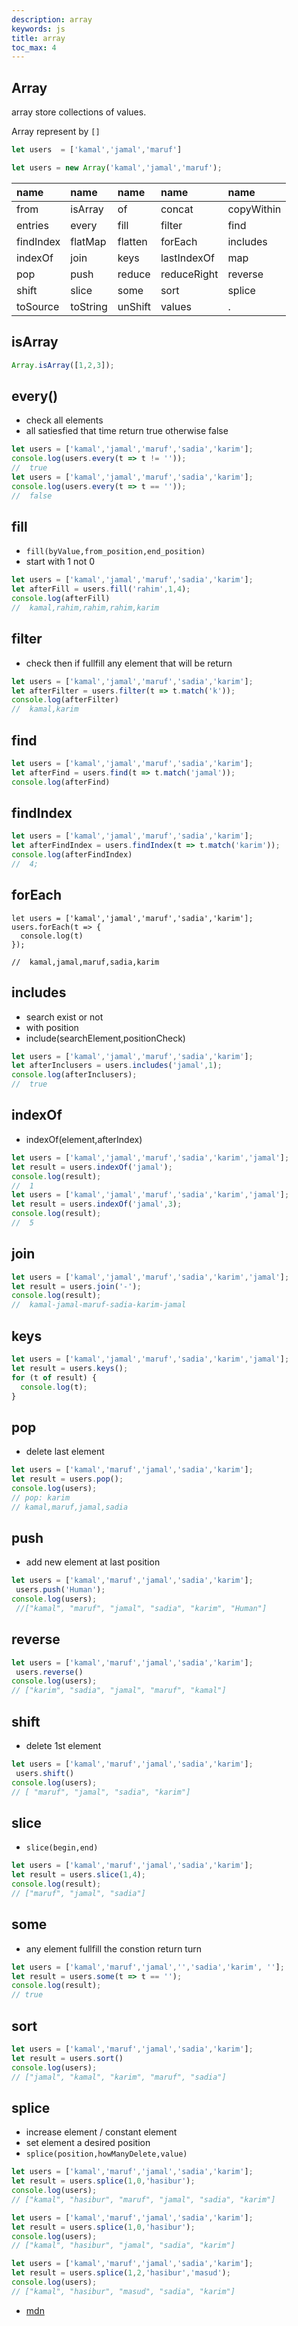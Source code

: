 ```yaml
---
description: array
keywords: js
title: array
toc_max: 4
---
```


## Array

array store collections of values.

Array represent by `[]`

```js
let users  = ['kamal','jamal','maruf']
```

```js
let users = new Array('kamal','jamal','maruf');
```

| name | name     |name     |name     |name     |
| :------------- | :------------- |:------------- |:------------- |:------------- |
|from|isArray|of|concat|copyWithin|
|entries|every|fill|filter|find|
|findIndex|flatMap|flatten|forEach|includes|
|indexOf|join|keys|lastIndexOf|map|
|pop|push|reduce|reduceRight|reverse|
|shift|slice|some|sort|splice|
|toSource|toString|unShift|values|.|

## isArray

```js
Array.isArray([1,2,3]);
```
## every()

* check all elements
* all satiesfied that time return true otherwise false

```js
let users = ['kamal','jamal','maruf','sadia','karim'];
console.log(users.every(t => t != ''));
//  true
let users = ['kamal','jamal','maruf','sadia','karim'];
console.log(users.every(t => t == ''));
//  false
```

## fill

* `fill(byValue,from_position,end_position)`
* start with  1 not 0

```js
let users = ['kamal','jamal','maruf','sadia','karim'];
let afterFill = users.fill('rahim',1,4);
console.log(afterFill)
//  kamal,rahim,rahim,rahim,karim
```

## filter

* check then if fullfill any element that will be return

```js
let users = ['kamal','jamal','maruf','sadia','karim'];
let afterFilter = users.filter(t => t.match('k'));
console.log(afterFilter)
//  kamal,karim
```

## find

```js
let users = ['kamal','jamal','maruf','sadia','karim'];
let afterFind = users.find(t => t.match('jamal'));
console.log(afterFind)
```

## findIndex

```js
let users = ['kamal','jamal','maruf','sadia','karim'];
let afterFindIndex = users.findIndex(t => t.match('karim'));
console.log(afterFindIndex)
//  4;
```
## forEach

```JS
let users = ['kamal','jamal','maruf','sadia','karim'];
users.forEach(t => {
  console.log(t)
});

//  kamal,jamal,maruf,sadia,karim
```
## includes

* search exist or not
* with position
* include(searchElement,positionCheck)

```js
let users = ['kamal','jamal','maruf','sadia','karim'];
let afterInclusers = users.includes('jamal',1);
console.log(afterInclusers);
//  true
```

## indexOf

* indexOf(element,afterIndex)

```js
let users = ['kamal','jamal','maruf','sadia','karim','jamal'];
let result = users.indexOf('jamal');
console.log(result);
//  1
let users = ['kamal','jamal','maruf','sadia','karim','jamal'];
let result = users.indexOf('jamal',3);
console.log(result);
//  5
```
## join

```js
let users = ['kamal','jamal','maruf','sadia','karim','jamal'];
let result = users.join('-');
console.log(result);
//  kamal-jamal-maruf-sadia-karim-jamal
```

## keys

```js
let users = ['kamal','jamal','maruf','sadia','karim','jamal'];
let result = users.keys();
for (t of result) {
  console.log(t);
}
```

## pop

* delete last element

```js
let users = ['kamal','maruf','jamal','sadia','karim'];
let result = users.pop();
console.log(users);
// pop: karim
// kamal,maruf,jamal,sadia
```

## push

* add new element at last position

```js
let users = ['kamal','maruf','jamal','sadia','karim'];
 users.push('Human');
console.log(users);
 //["kamal", "maruf", "jamal", "sadia", "karim", "Human"]
```

## reverse

```js
let users = ['kamal','maruf','jamal','sadia','karim'];
 users.reverse()
console.log(users);
// ["karim", "sadia", "jamal", "maruf", "kamal"]
```

## shift

* delete 1st element

```js
let users = ['kamal','maruf','jamal','sadia','karim'];
 users.shift()
console.log(users);
// [ "maruf", "jamal", "sadia", "karim"]
```

## slice

* `slice(begin,end)`

```js
let users = ['kamal','maruf','jamal','sadia','karim'];
let result = users.slice(1,4);
console.log(result);
// ["maruf", "jamal", "sadia"]
```

## some

* any element fullfill the constion return turn

```js
let users = ['kamal','maruf','jamal','','sadia','karim', ''];
let result = users.some(t => t == '');
console.log(result);
// true
```

## sort

```js
let users = ['kamal','maruf','jamal','sadia','karim'];
let result = users.sort()
console.log(users);
// ["jamal", "kamal", "karim", "maruf", "sadia"]
```

## splice

* increase element / constant element
* set element a desired position
* `splice(position,howManyDelete,value)`

```js
let users = ['kamal','maruf','jamal','sadia','karim'];
let result = users.splice(1,0,'hasibur');
console.log(users);
// ["kamal", "hasibur", "maruf", "jamal", "sadia", "karim"]
```

```js
let users = ['kamal','maruf','jamal','sadia','karim'];
let result = users.splice(1,0,'hasibur');
console.log(users);
// ["kamal", "hasibur", "jamal", "sadia", "karim"]
```

```js
let users = ['kamal','maruf','jamal','sadia','karim'];
let result = users.splice(1,2,'hasibur','masud');
console.log(users);
// ["kamal", "hasibur", "masud", "sadia", "karim"]
```

* [mdn](https://developer.mozilla.org/en-US/docs/Web/JavaScript/Reference/Global_Objects/Array)
